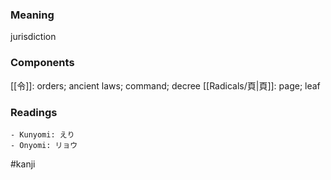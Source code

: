 ### Meaning

jurisdiction

### Components

[[令]]: orders; ancient laws; command; decree [[Radicals/頁|頁]]: page; leaf

### Readings

```
- Kunyomi: えり
- Onyomi: リョウ
```

#kanji
